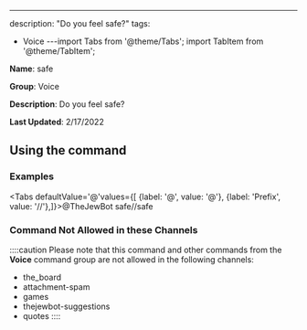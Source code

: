 ---
description: "Do you feel safe?"
tags:
  - Voice
---import Tabs from '@theme/Tabs';
import TabItem from '@theme/TabItem';

**Name**: safe

**Group**: Voice

**Description**: Do you feel safe?

**Last Updated**: 2/17/2022

## Using the command

### Examples
<Tabs defaultValue='@'values={[ {label: '@', value: '@'}, {label: 'Prefix', value: '//'},]}><TabItem value='@'>@TheJewBot safe</TabItem><TabItem value='//'>//safe</TabItem></Tabs>

### Command Not Allowed in these Channels
::::caution Please note that this command and other commands from the **Voice** command group are not allowed in the following channels:
- the_board
- attachment-spam
- games
- thejewbot-suggestions
- quotes
::::
